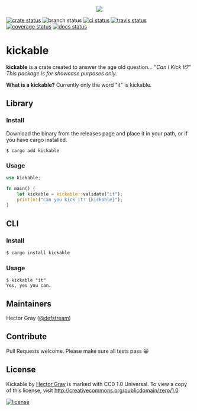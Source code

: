 
<p align="center">
<img src="https://media2.giphy.com/media/p3R62d6L0WYw0/200w.gif">
</p>

[![crate status](https://img.shields.io/crates/v/kickable.svg)](https://crates.io/crates/kickable)
![branch status](https://github.com/defstream/kickable-rs/actions/workflows/main.yml/badge.svg?branch=main)
[![ci status](https://dl.circleci.com/status-badge/img/gh/defstream/kickable-rs/tree/main.svg?style=svg)](https://dl.circleci.com/status-badge/redirect/gh/defstream/kickable-rs/tree/main)
[![travis status](https://app.travis-ci.com/defstream/kickable-rs.svg?branch=main)](https://app.travis-ci.com/defstream/kickable-rs)
[![coverage status](https://coveralls.io/repos/github/defstream/kickable-rs/badge.svg?branch=main)](https://coveralls.io/github/defstream/kickable-rs?branch=main)
[![docs status](https://readthedocs.org/projects/kickable-rs/badge/?version=latest)](https://readthedocs.org/projects/kickable-rs)

# kickable

**kickable** is a crate created to answer the age old question... "_Can I Kick It?_"
_This package is for showcase purposes only._

**What is a kickable?**
Currently only the word "it" is kickable.

## Library

### Install

Download the binary from the releases page and place it in your path, or if you have cargo installed. 
```shell
$ cargo add kickable
```

### Usage

```rust
use kickable;

fn main() {
    let kickable = kickable::validate("it");
    println!("Can you kick it? {kickable}");
}
```

## CLI

### Install

```bash
$ cargo install kickable
```

### Usage

```shell
$ kickable "it"
Yes, yes you can.

```

## Maintainers
Hector Gray (<a href="https://hectorgray.com">@defstream</a>)

## Contribute
Pull Requests welcome. Please make sure all tests pass 😀

## License
Kickable by <a href="https://twitter.com/defstream">Hector Gray</a> is marked with CC0 1.0 Universal. To view a copy of this license, visit http://creativecommons.org/publicdomain/zero/1.0

[![license](https://i.creativecommons.org/p/zero/1.0/88x31.png)](http://creativecommons.org/publicdomain/zero/1.0kickable)

